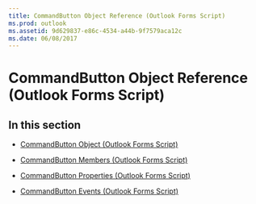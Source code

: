 ```yaml
---
title: CommandButton Object Reference (Outlook Forms Script)
ms.prod: outlook
ms.assetid: 9d629837-e86c-4534-a44b-9f7579aca12c
ms.date: 06/08/2017
---
```



# CommandButton Object Reference (Outlook Forms Script)

## In this section


-  [CommandButton Object (Outlook Forms Script)](Outlook.commandbutton.md)
    
-  [CommandButton Members (Outlook Forms Script)](commandbutton-members-outlook-forms-script.md)
    
-  [CommandButton Properties (Outlook Forms Script)](commandbutton-properties-outlook-forms-script.md)
    
-  [CommandButton Events (Outlook Forms Script)](commandbutton-events-outlook-forms-script.md)
    

